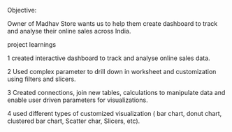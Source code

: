 Objective:

Owner of Madhav Store wants us to help them create dashboard to track and analyse their online sales across India.

project learnings

1 created interactive dashboard to track and analyse online sales data.

2 Used complex parameter to drill down in worksheet and customization using filters and slicers.

3 Created connections, join new tables, calculations to manipulate data and enable user driven parameters for visualizations.

4 used different types of customized visualization ( bar chart, donut chart, clustered bar chart, Scatter char, Slicers, etc).

